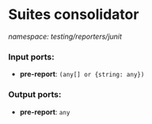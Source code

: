 # Suites consolidator

_namespace: testing/reporters/junit_

### Input ports:

* __pre-report__: ` (any[] or {string: any}) `

### Output ports:

* __pre-report__: ` any `


